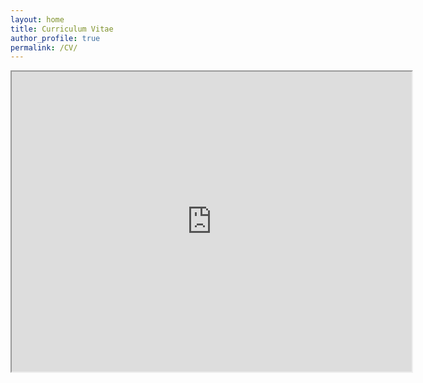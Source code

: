 ```yaml
---
layout: home
title: Curriculum Vitae
author_profile: true
permalink: /CV/
---
```


<iframe src="https://drive.google.com/file/d/1Zq9yMnM8dEeYkN-m5wQvVx6XjnvQoe7X/preview" width="640" height="480" allow="autoplay"></iframe>

